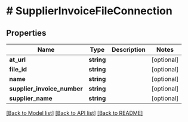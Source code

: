 # # SupplierInvoiceFileConnection

## Properties

Name | Type | Description | Notes
------------ | ------------- | ------------- | -------------
**at_url** | **string** |  | [optional]
**file_id** | **string** |  | [optional]
**name** | **string** |  | [optional]
**supplier_invoice_number** | **string** |  | [optional]
**supplier_name** | **string** |  | [optional]

[[Back to Model list]](../../README.md#models) [[Back to API list]](../../README.md#endpoints) [[Back to README]](../../README.md)
